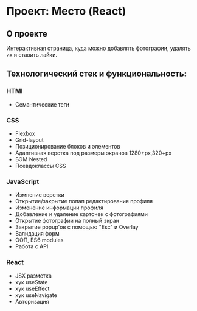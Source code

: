 # Проект: Место (React)

## О проекте

Интерактивная страница, куда можно добавлять фотографии, удалять их и ставить лайки.

## Технологический стек и функциональность:

### HTMl

- Семантические теги

### CSS

- Flexbox
- Grid-layout
- Позиционирование блоков и элементов
- Адаптивная верстка под размеры экранов 1280+px,320+px
- БЭМ Nested
- Псевдоклассы CSS

### JavaScript

- Измнение верстки
- Открытие/закрытие попап редактирования профиля
- Изменение информации профиля
- Добавление и удаление карточек с фотографиями
- Открытие фотографии на полный экран
- Закрытие popup'ов с помощью "Esc" и Overlay
- Валидация форм
- ООП, ES6 modules
- Работа с API

### React

- JSX разметка
- хук useState
- хук useEffect
- хук useNavigate
- Авторизация
